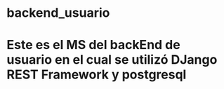 # backend_usuario
# Este es el MS del backEnd de usuario en el cual se utilizó DJango REST Framework y postgresql
